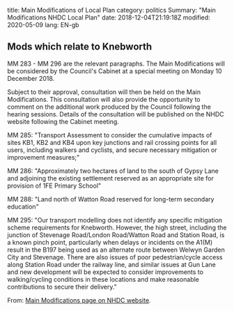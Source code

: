 title: Main Modifications of Local Plan
category: politics
Summary: "Main Modifications NHDC Local Plan"
date: 2018-12-04T21:19:18Z
modified: 2020-05-09
lang: EN-gb

## Mods which relate to Knebworth 

MM 283 - MM 296 are the relevant paragraphs. The Main Modifications will be considered by the Council's Cabinet at a special meeting on Monday 10 December 2018. 

Subject to their approval, consultation will then be held on the Main Modifications. This consultation will also provide the opportunity to comment on the additional work produced by the Council following the hearing sessions. Details of the consultation will be published on the NHDC website following the Cabinet meeting.

MM 285: "Transport Assessment to consider the cumulative impacts of sites KB1, KB2
and KB4 upon key junctions and rail crossing points for all users, including
walkers and cyclists, and secure necessary mitigation or improvement
measures;"

MM 286: "Approximately two hectares of land to the south of Gypsy Lane and
adjoining the existing settlement reserved as an appropriate site for
provision of 1FE Primary School"

MM 288: "Land north of Watton Road reserved for long-term secondary
education"

MM 295: "Our transport modelling does not identify any specific mitigation scheme requirements
for Knebworth. However, the high street, including the junction of Stevenage
Road/London Road/Watton Road and Station Road, is a known pinch point, particularly
when delays or incidents on the A1(M) result in the B197 being used as an alternate
route between Welwyn Garden City and Stevenage. There are also issues of poor
pedestrian/cycle access along Station Road under the railway line, and similar issues at
Gun Lane and new development will be expected to consider improvements to
walking/cycling conditions in these locations and make reasonable contributions to
secure their delivery."

From: [Main Modifications page on NHDC website](https://www.north-herts.gov.uk/planning/planning-policy/local-plan/local-plan-examination/main-modifications).

